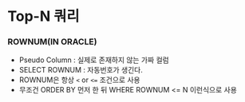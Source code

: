 # Top-N 쿼리

### ROWNUM(IN ORACLE)
* Pseudo Column : 실제로 존재하지 않는 가짜 컬럼
* SELECT ROWNUM : 자동번호가 생긴다.
* ROWNUM은 항상 `<` or `<=` 조건으로 사용
* 무조건 ORDER BY 먼저 한 뒤 WHERE ROWNUM <= N 이런식으로 사용
